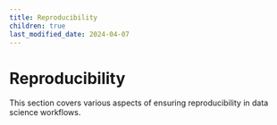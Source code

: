 ```yaml
---
title: Reproducibility
children: true
last_modified_date: 2024-04-07
---
```


# Reproducibility

This section covers various aspects of ensuring reproducibility in data science workflows.

